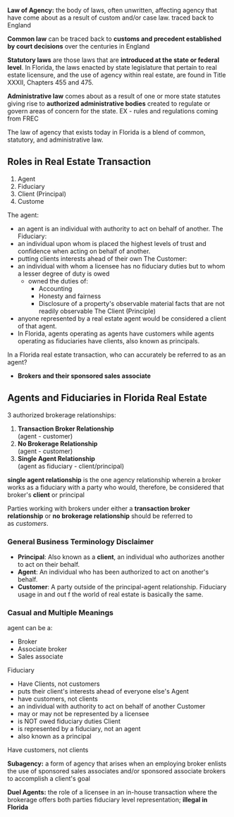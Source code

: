 **Law of Agency:** the body of laws, often unwritten, affecting agency that have come about as a result of custom and/or case law.
	traced back to England 
	
**Common law** can be traced back to **customs and precedent established by court decisions** over the centuries in England

**Statutory laws** are those laws that are **introduced at the state or federal level**.
In Florida, the laws enacted by state legislature that pertain to real estate licensure, and the use of agency within real estate, are found in Title XXXII, Chapters 455 and 475.

**Administrative law** comes about as a result of one or more state statutes giving rise to **authorized administrative bodies** created to regulate or govern areas of concern for the state.
	EX - rules and regulations coming from FREC

The law of agency that exists today in Florida is a blend of common, statutory, and administrative law.

## **Roles in Real Estate Transaction** 
1. Agent
2. Fiduciary
3. Client (Principal)
4. Custome

The agent: 
- an agent is an individual with authority to act on behalf of another.
The Fiduciary:
- an individual upon whom is placed the highest levels of trust and confidence when acting on behalf of another.
- putting clients interests ahead of their own 
The Customer:
- an individual with whom a licensee has no fiduciary duties but to whom a lesser degree of duty is owed
	- owned the duties of:
		- Accounting
		- Honesty and fairness
		- Disclosure of a property's observable material facts that are not readily observable
The Client (Principle)
- anyone represented by a real estate agent would be considered a client of that agent.
- In Florida, agents operating as agents have customers while agents operating as fiduciaries have clients, also known as principals.

In a Florida real estate transaction, who can accurately be referred to as an agent?
- **Brokers and their sponsored sales associate**

## Agents and Fiduciaries in Florida Real Estate
3 authorized brokerage relationships:
1. **Transaction Broker Relationship**  
    (agent - customer)
2. **No Brokerage Relationship**  
    (agent - customer)
3. **Single Agent Relationship**  
    (agent as fiduciary - client/principal)

**single agent relationship** is the one agency relationship wherein a broker works as a fiduciary with a party who would, therefore, be considered that broker's **client** or principal

Parties working with brokers under either a **transaction broker relationship** or **no brokerage relationship** should be referred to as _customers_.

### General Business Terminology Disclaimer
- **Principal**: Also known as a **client**, an individual who authorizes another to act on their behalf.
- **Agent**: An individual who has been authorized to act on another's behalf.
- **Customer**: A party outside of the principal-agent relationship.
Fiduciary usage in and out f the world of real estate is basically the same. 

### Casual and Multiple Meanings
agent can be a:
- Broker
- Associate broker
- Sales associate


Fiduciary
- Have Clients, not customers 
- puts their client's interests ahead of everyone else's
Agent
- have customers, not clients
- an individual with authority to act on behalf of another
Customer 
- may or may not be represented by a licensee
- is NOT owed fiduciary duties
Client
- is represented by a fiduciary, not an agent
- also known as a principal

Have customers, not clients

**Subagency:** a form of agency that arises when an employing broker enlists the use of sponsored sales associates and/or sponsored associate brokers to accomplish a client's goal

**Duel Agents:** the role of a licensee in an in-house transaction where the brokerage offers both parties fiduciary level representation; **illegal in Florida**

